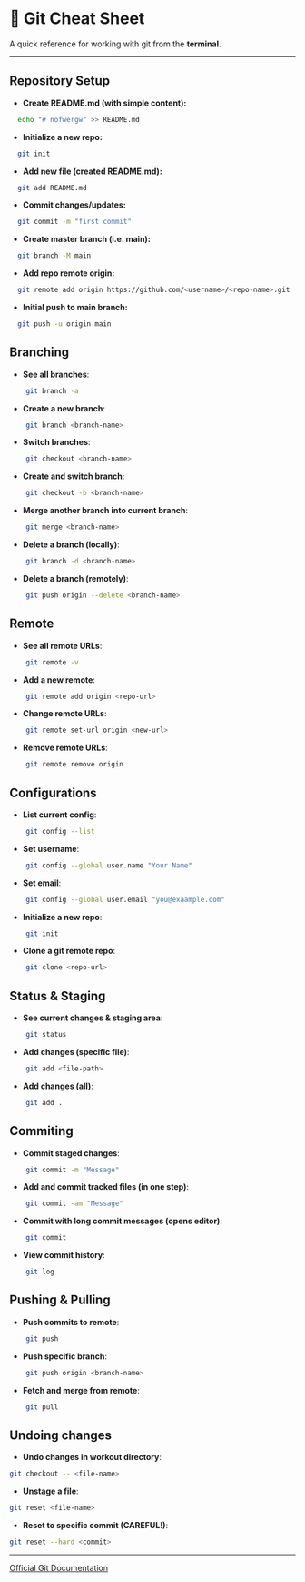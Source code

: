 # 📜 Git Cheat Sheet

A quick reference for working with git from the **terminal**.

---

## Repository Setup

- **Create README.md (with simple content):**

```bash
  echo "# nofwergw" >> README.md
```

- **Initialize a new repo:**

```bash
  git init
```

- **Add new file (created README.md):**

```bash
  git add README.md
```

- **Commit changes/updates:**

```bash
  git commit -m "first commit"
```

- **Create master branch (i.e. main):**

```bash
  git branch -M main
```

- **Add repo remote origin:**

```bash
  git remote add origin https://github.com/<username>/<repo-name>.git
```

- **Initial push to main branch:**

```bash
  git push -u origin main
```

## Branching

- **See all branches**:

```bash
    git branch -a
```

- **Create a new branch**:

```bash
    git branch <branch-name>
```

- **Switch branches**:

```bash
    git checkout <branch-name>
```

- **Create and switch branch**:

```bash
    git checkout -b <branch-name>
```

- **Merge another branch into current branch**:

```bash
    git merge <branch-name>
```

- **Delete a branch (locally)**:

```bash
    git branch -d <branch-name>

```

- **Delete a branch (remotely)**:

```bash
    git push origin --delete <branch-name>
```

## Remote

- **See all remote URLs**:

```bash
    git remote -v
```

- **Add a new remote**:

```bash
    git remote add origin <repo-url>
```

- **Change remote URLs**:

```bash
    git remote set-url origin <new-url>
```

- **Remove remote URLs**:

```bash
    git remote remove origin
```

## Configurations

- **List current config**:

```bash
    git config --list
```

- **Set username**:

```bash
    git config --global user.name "Your Name"

```

- **Set email**:

```bash
    git config --global user.email "you@exaample.com"

```

- **Initialize a new repo**:

```bash
    git init
```

- **Clone a git remote repo**:

```bash
    git clone <repo-url>
```

## Status & Staging

- **See current changes & staging area**:

```bash
    git status
```

- **Add changes (specific file)**:

```bash
    git add <file-path>
```

- **Add changes (all)**:

```bash
    git add .
```

## Commiting

- **Commit staged changes**:

```bash
    git commit -m "Message"
```

- **Add and commit tracked files (in one step)**:

```bash
    git commit -am "Message"
```

- **Commit with long commit messages (opens editor)**:

```bash
    git commit
```

- **View commit history**:

```bash
    git log
```

## Pushing & Pulling

- **Push commits to remote**:

```bash
    git push
```

- **Push specific branch**:

```bash
    git push origin <branch-name>
```

- **Fetch and merge from remote**:

```bash
    git pull
```

## Undoing changes

- **Undo changes in workout directory**:

```bash
git checkout -- <file-name>
```

- **Unstage a file**:

```bash
git reset <file-name>
```

- **Reset to specific commit (CAREFUL!)**:

```bash
git reset --hard <commit>
```

---

[Official Git Documentation](https://git-scm.com/doc)
